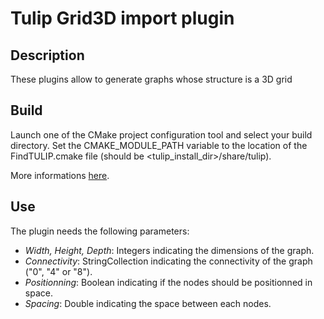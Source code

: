 # Tulip Grid3D import plugin

## Description

These plugins allow to generate graphs whose structure is a 3D grid

## Build

Launch one of the CMake project configuration tool and select your build directory. Set the CMAKE_MODULE_PATH variable to the location of the FindTULIP.cmake file (should be &lt;tulip_install_dir&gt;/share/tulip).

More informations [here](http://tulip.labri.fr/TulipDrupal/?q=node/1481).

## Use

The plugin needs the following parameters:

 * _Width, Height, Depth_: Integers indicating the dimensions of the graph.
 * _Connectivity_: StringCollection indicating the connectivity of the graph ("0", "4" or "8").
 * _Positionning_: Boolean indicating if the nodes should be positionned in space.
 * _Spacing_: Double indicating the space between each nodes.

